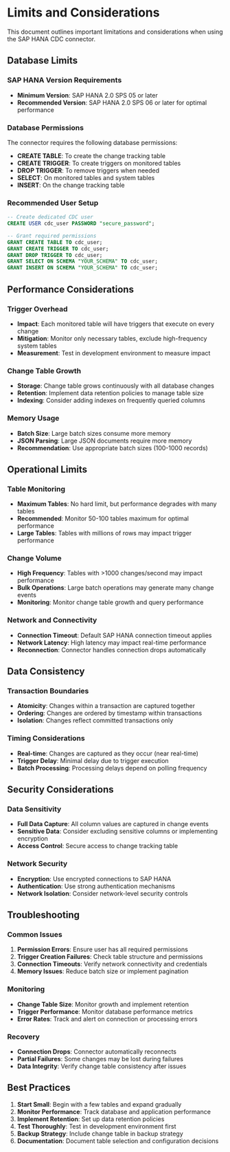 # Limits and Considerations

This document outlines important limitations and considerations when using the SAP HANA CDC connector.

## Database Limits

### SAP HANA Version Requirements

- **Minimum Version**: SAP HANA 2.0 SPS 05 or later
- **Recommended Version**: SAP HANA 2.0 SPS 06 or later for optimal performance

### Database Permissions

The connector requires the following database permissions:

- **CREATE TABLE**: To create the change tracking table
- **CREATE TRIGGER**: To create triggers on monitored tables
- **DROP TRIGGER**: To remove triggers when needed
- **SELECT**: On monitored tables and system tables
- **INSERT**: On the change tracking table

### Recommended User Setup

```sql
-- Create dedicated CDC user
CREATE USER cdc_user PASSWORD "secure_password";

-- Grant required permissions
GRANT CREATE TABLE TO cdc_user;
GRANT CREATE TRIGGER TO cdc_user;
GRANT DROP TRIGGER TO cdc_user;
GRANT SELECT ON SCHEMA "YOUR_SCHEMA" TO cdc_user;
GRANT INSERT ON SCHEMA "YOUR_SCHEMA" TO cdc_user;
```

## Performance Considerations

### Trigger Overhead

- **Impact**: Each monitored table will have triggers that execute on every change
- **Mitigation**: Monitor only necessary tables, exclude high-frequency system tables
- **Measurement**: Test in development environment to measure impact

### Change Table Growth

- **Storage**: Change table grows continuously with all database changes
- **Retention**: Implement data retention policies to manage table size
- **Indexing**: Consider adding indexes on frequently queried columns

### Memory Usage

- **Batch Size**: Large batch sizes consume more memory
- **JSON Parsing**: Large JSON documents require more memory
- **Recommendation**: Use appropriate batch sizes (100-1000 records)

## Operational Limits

### Table Monitoring

- **Maximum Tables**: No hard limit, but performance degrades with many tables
- **Recommended**: Monitor 50-100 tables maximum for optimal performance
- **Large Tables**: Tables with millions of rows may impact trigger performance

### Change Volume

- **High Frequency**: Tables with >1000 changes/second may impact performance
- **Bulk Operations**: Large batch operations may generate many change events
- **Monitoring**: Monitor change table growth and query performance

### Network and Connectivity

- **Connection Timeout**: Default SAP HANA connection timeout applies
- **Network Latency**: High latency may impact real-time performance
- **Reconnection**: Connector handles connection drops automatically

## Data Consistency

### Transaction Boundaries

- **Atomicity**: Changes within a transaction are captured together
- **Ordering**: Changes are ordered by timestamp within transactions
- **Isolation**: Changes reflect committed transactions only

### Timing Considerations

- **Real-time**: Changes are captured as they occur (near real-time)
- **Trigger Delay**: Minimal delay due to trigger execution
- **Batch Processing**: Processing delays depend on polling frequency

## Security Considerations

### Data Sensitivity

- **Full Data Capture**: All column values are captured in change events
- **Sensitive Data**: Consider excluding sensitive columns or implementing encryption
- **Access Control**: Secure access to change tracking table

### Network Security

- **Encryption**: Use encrypted connections to SAP HANA
- **Authentication**: Use strong authentication mechanisms
- **Network Isolation**: Consider network-level security controls

## Troubleshooting

### Common Issues

1. **Permission Errors**: Ensure user has all required permissions
2. **Trigger Creation Failures**: Check table structure and permissions
3. **Connection Timeouts**: Verify network connectivity and credentials
4. **Memory Issues**: Reduce batch size or implement pagination

### Monitoring

- **Change Table Size**: Monitor growth and implement retention
- **Trigger Performance**: Monitor database performance metrics
- **Error Rates**: Track and alert on connection or processing errors

### Recovery

- **Connection Drops**: Connector automatically reconnects
- **Partial Failures**: Some changes may be lost during failures
- **Data Integrity**: Verify change table consistency after issues

## Best Practices

1. **Start Small**: Begin with a few tables and expand gradually
2. **Monitor Performance**: Track database and application performance
3. **Implement Retention**: Set up data retention policies
4. **Test Thoroughly**: Test in development environment first
5. **Backup Strategy**: Include change table in backup strategy
6. **Documentation**: Document table selection and configuration decisions
